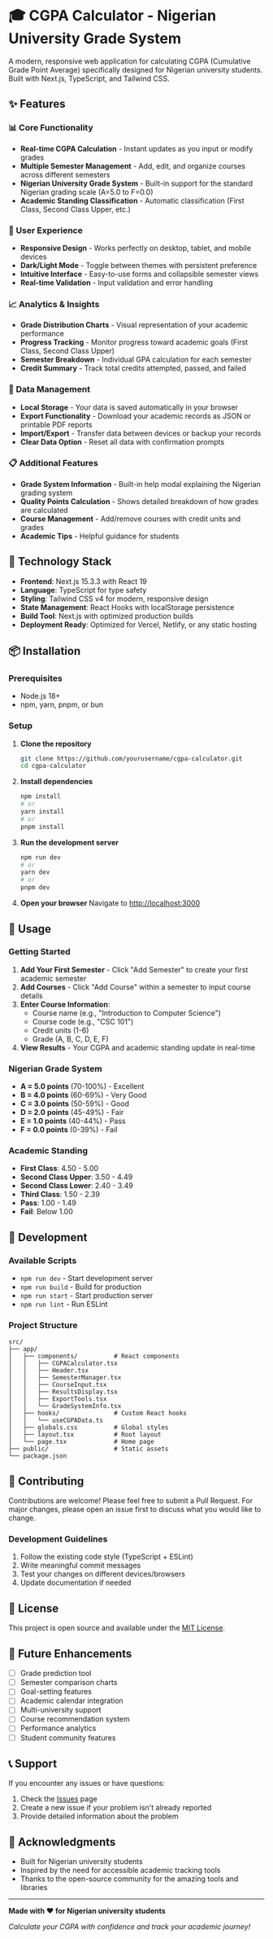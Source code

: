 # 🎓 CGPA Calculator - Nigerian University Grade System

A modern, responsive web application for calculating CGPA (Cumulative Grade Point Average) specifically designed for Nigerian university students. Built with Next.js, TypeScript, and Tailwind CSS.

## ✨ Features

### 📊 Core Functionality
- **Real-time CGPA Calculation** - Instant updates as you input or modify grades
- **Multiple Semester Management** - Add, edit, and organize courses across different semesters
- **Nigerian University Grade System** - Built-in support for the standard Nigerian grading scale (A=5.0 to F=0.0)
- **Academic Standing Classification** - Automatic classification (First Class, Second Class Upper, etc.)

### 📱 User Experience
- **Responsive Design** - Works perfectly on desktop, tablet, and mobile devices
- **Dark/Light Mode** - Toggle between themes with persistent preference
- **Intuitive Interface** - Easy-to-use forms and collapsible semester views
- **Real-time Validation** - Input validation and error handling

### 📈 Analytics & Insights
- **Grade Distribution Charts** - Visual representation of your academic performance
- **Progress Tracking** - Monitor progress toward academic goals (First Class, Second Class Upper)
- **Semester Breakdown** - Individual GPA calculation for each semester
- **Credit Summary** - Track total credits attempted, passed, and failed

### 💾 Data Management
- **Local Storage** - Your data is saved automatically in your browser
- **Export Functionality** - Download your academic records as JSON or printable PDF reports
- **Import/Export** - Transfer data between devices or backup your records
- **Clear Data Option** - Reset all data with confirmation prompts

### 📋 Additional Features
- **Grade System Information** - Built-in help modal explaining the Nigerian grading system
- **Quality Points Calculation** - Shows detailed breakdown of how grades are calculated
- **Course Management** - Add/remove courses with credit units and grades
- **Academic Tips** - Helpful guidance for students

## 🚀 Technology Stack

- **Frontend**: Next.js 15.3.3 with React 19
- **Language**: TypeScript for type safety
- **Styling**: Tailwind CSS v4 for modern, responsive design
- **State Management**: React Hooks with localStorage persistence
- **Build Tool**: Next.js with optimized production builds
- **Deployment Ready**: Optimized for Vercel, Netlify, or any static hosting

## 📦 Installation

### Prerequisites
- Node.js 18+ 
- npm, yarn, pnpm, or bun

### Setup
1. **Clone the repository**
   ```bash
   git clone https://github.com/yourusername/cgpa-calculator.git
   cd cgpa-calculator
   ```

2. **Install dependencies**
   ```bash
   npm install
   # or
   yarn install
   # or
   pnpm install
   ```

3. **Run the development server**
   ```bash
   npm run dev
   # or
   yarn dev
   # or
   pnpm dev
   ```

4. **Open your browser**
   Navigate to [http://localhost:3000](http://localhost:3000)

## 🎯 Usage

### Getting Started
1. **Add Your First Semester** - Click "Add Semester" to create your first academic semester
2. **Add Courses** - Click "Add Course" within a semester to input course details
3. **Enter Course Information**:
   - Course name (e.g., "Introduction to Computer Science")
   - Course code (e.g., "CSC 101")
   - Credit units (1-6)
   - Grade (A, B, C, D, E, F)
4. **View Results** - Your CGPA and academic standing update in real-time

### Nigerian Grade System
- **A = 5.0 points** (70-100%) - Excellent
- **B = 4.0 points** (60-69%) - Very Good  
- **C = 3.0 points** (50-59%) - Good
- **D = 2.0 points** (45-49%) - Fair
- **E = 1.0 points** (40-44%) - Pass
- **F = 0.0 points** (0-39%) - Fail

### Academic Standing
- **First Class**: 4.50 - 5.00
- **Second Class Upper**: 3.50 - 4.49
- **Second Class Lower**: 2.40 - 3.49
- **Third Class**: 1.50 - 2.39
- **Pass**: 1.00 - 1.49
- **Fail**: Below 1.00

## 🔧 Development

### Available Scripts
- `npm run dev` - Start development server
- `npm run build` - Build for production
- `npm run start` - Start production server
- `npm run lint` - Run ESLint

### Project Structure
```
src/
├── app/
│   ├── components/          # React components
│   │   ├── CGPACalculator.tsx
│   │   ├── Header.tsx
│   │   ├── SemesterManager.tsx
│   │   ├── CourseInput.tsx
│   │   ├── ResultsDisplay.tsx
│   │   ├── ExportTools.tsx
│   │   └── GradeSystemInfo.tsx
│   ├── hooks/               # Custom React hooks
│   │   └── useCGPAData.ts
│   ├── globals.css          # Global styles
│   ├── layout.tsx           # Root layout
│   └── page.tsx             # Home page
├── public/                  # Static assets
└── package.json
```

## 🤝 Contributing

Contributions are welcome! Please feel free to submit a Pull Request. For major changes, please open an issue first to discuss what you would like to change.

### Development Guidelines
1. Follow the existing code style (TypeScript + ESLint)
2. Write meaningful commit messages
3. Test your changes on different devices/browsers
4. Update documentation if needed

## 📄 License

This project is open source and available under the [MIT License](LICENSE).

## 🎯 Future Enhancements

- [ ] Grade prediction tool
- [ ] Semester comparison charts  
- [ ] Goal-setting features
- [ ] Academic calendar integration
- [ ] Multi-university support
- [ ] Course recommendation system
- [ ] Performance analytics
- [ ] Student community features

## 📞 Support

If you encounter any issues or have questions:
1. Check the [Issues](https://github.com/yourusername/cgpa-calculator/issues) page
2. Create a new issue if your problem isn't already reported
3. Provide detailed information about the problem

## 🙏 Acknowledgments

- Built for Nigerian university students
- Inspired by the need for accessible academic tracking tools
- Thanks to the open-source community for the amazing tools and libraries

---

**Made with ❤️ for Nigerian university students**

*Calculate your CGPA with confidence and track your academic journey!*
